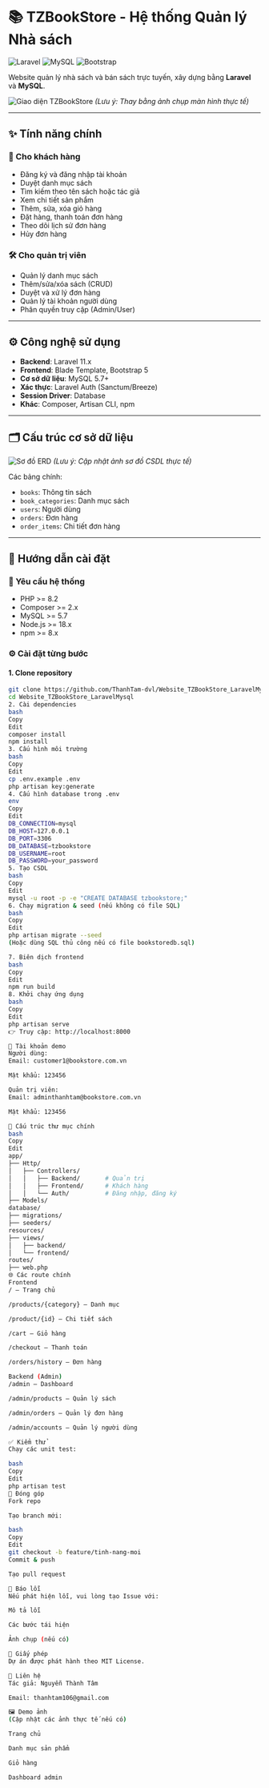 # 📚 TZBookStore - Hệ thống Quản lý Nhà sách

![Laravel](https://img.shields.io/badge/Laravel-FF2D20?style=for-the-badge&logo=laravel&logoColor=white)
![MySQL](https://img.shields.io/badge/MySQL-005C84?style=for-the-badge&logo=mysql&logoColor=white)
![Bootstrap](https://img.shields.io/badge/Bootstrap-563D7C?style=for-the-badge&logo=bootstrap&logoColor=white)

Website quản lý nhà sách và bán sách trực tuyến, xây dựng bằng **Laravel** và **MySQL**.

![Giao diện TZBookStore](https://via.placeholder.com/800x400?text=Trang+Chủ+TZBookStore)
*(Lưu ý: Thay bằng ảnh chụp màn hình thực tế)*

---

## ✨ Tính năng chính

### 👤 Cho khách hàng
- Đăng ký và đăng nhập tài khoản
- Duyệt danh mục sách
- Tìm kiếm theo tên sách hoặc tác giả
- Xem chi tiết sản phẩm
- Thêm, sửa, xóa giỏ hàng
- Đặt hàng, thanh toán đơn hàng
- Theo dõi lịch sử đơn hàng
- Hủy đơn hàng

### 🛠 Cho quản trị viên
- Quản lý danh mục sách
- Thêm/sửa/xóa sách (CRUD)
- Duyệt và xử lý đơn hàng
- Quản lý tài khoản người dùng
- Phân quyền truy cập (Admin/User)

---

## ⚙️ Công nghệ sử dụng

- **Backend**: Laravel 11.x
- **Frontend**: Blade Template, Bootstrap 5
- **Cơ sở dữ liệu**: MySQL 5.7+
- **Xác thực**: Laravel Auth (Sanctum/Breeze)
- **Session Driver**: Database
- **Khác**: Composer, Artisan CLI, npm

---

## 🗂️ Cấu trúc cơ sở dữ liệu

![Sơ đồ ERD](https://via.placeholder.com/600x400?text=ERD+TZBookStore)
*(Lưu ý: Cập nhật ảnh sơ đồ CSDL thực tế)*

Các bảng chính:
- `books`: Thông tin sách
- `book_categories`: Danh mục sách
- `users`: Người dùng
- `orders`: Đơn hàng
- `order_items`: Chi tiết đơn hàng

---

## 🚀 Hướng dẫn cài đặt

### 🧰 Yêu cầu hệ thống

- PHP >= 8.2
- Composer >= 2.x
- MySQL >= 5.7
- Node.js >= 18.x
- npm >= 8.x

### ⚙️ Cài đặt từng bước

#### 1. Clone repository
```bash
git clone https://github.com/ThanhTam-dvl/Website_TZBookStore_LaravelMysql.git
cd Website_TZBookStore_LaravelMysql
2. Cài dependencies
bash
Copy
Edit
composer install
npm install
3. Cấu hình môi trường
bash
Copy
Edit
cp .env.example .env
php artisan key:generate
4. Cấu hình database trong .env
env
Copy
Edit
DB_CONNECTION=mysql
DB_HOST=127.0.0.1
DB_PORT=3306
DB_DATABASE=tzbookstore
DB_USERNAME=root
DB_PASSWORD=your_password
5. Tạo CSDL
bash
Copy
Edit
mysql -u root -p -e "CREATE DATABASE tzbookstore;"
6. Chạy migration & seed (nếu không có file SQL)
bash
Copy
Edit
php artisan migrate --seed
(Hoặc dùng SQL thủ công nếu có file bookstoredb.sql)

7. Biên dịch frontend
bash
Copy
Edit
npm run build
8. Khởi chạy ứng dụng
bash
Copy
Edit
php artisan serve
👉 Truy cập: http://localhost:8000

👤 Tài khoản demo
Người dùng:
Email: customer1@bookstore.com.vn

Mật khẩu: 123456

Quản trị viên:
Email: adminthanhtam@bookstore.com.vn

Mật khẩu: 123456

📁 Cấu trúc thư mục chính
bash
Copy
Edit
app/
├── Http/
│   ├── Controllers/
│   │   ├── Backend/       # Quản trị
│   │   ├── Frontend/      # Khách hàng
│   │   └── Auth/          # Đăng nhập, đăng ký
├── Models/
database/
├── migrations/
├── seeders/
resources/
├── views/
│   ├── backend/
│   └── frontend/
routes/
├── web.php
🌐 Các route chính
Frontend
/ – Trang chủ

/products/{category} – Danh mục

/product/{id} – Chi tiết sách

/cart – Giỏ hàng

/checkout – Thanh toán

/orders/history – Đơn hàng

Backend (Admin)
/admin – Dashboard

/admin/products – Quản lý sách

/admin/orders – Quản lý đơn hàng

/admin/accounts – Quản lý người dùng

✅ Kiểm thử
Chạy các unit test:

bash
Copy
Edit
php artisan test
🤝 Đóng góp
Fork repo

Tạo branch mới:

bash
Copy
Edit
git checkout -b feature/tinh-nang-moi
Commit & push

Tạo pull request

🐞 Báo lỗi
Nếu phát hiện lỗi, vui lòng tạo Issue với:

Mô tả lỗi

Các bước tái hiện

Ảnh chụp (nếu có)

📄 Giấy phép
Dự án được phát hành theo MIT License.

📧 Liên hệ
Tác giả: Nguyễn Thành Tâm

Email: thanhtam106@gmail.com

🖼️ Demo ảnh
(Cập nhật các ảnh thực tế nếu có)

Trang chủ

Danh mục sản phẩm

Giỏ hàng

Dashboard admin
